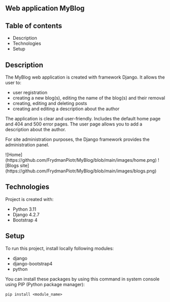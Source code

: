 ## Web application MyBlog

## Table of contents
* Description
* Technologies
* Setup

## Description
The MyBlog web application is created with framework Django.
It allows the user to:
- user registration
- creating a new blog(s), editing the name of the blog(s)
  and their removal
- creating, editing and deleting posts
- creating and editing a description about the author

The application is clear and user-friendly.
Includes the default home page and 404 and 500 error pages.
The user page allows you to add a description about the author.

For site administration purposes, the Django framework
provides the administration panel.

<p>
  ![Home](https://github.com/FrydmanPiotr/MyBlog/blob/main/images/home.png)
  ![Blogs site](https://github.com/FrydmanPiotr/MyBlog/blob/main/images/blogs.png)
</p>

## Technologies 
Project is created with:
* Python 3.11
* Django 4.2.7
* Bootstrap 4

## Setup
To run this project, install locally following modules:
* django
* django-bootstrap4
* python

You can install these packages by using 
this command in system console
using PIP (Python package manager):

```
pip install <module_name>

```
